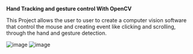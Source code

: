 **Hand Tracking and gesture control With OpenCV**

This Project allows the user to user to create a computer vision software that control the mouse and creating event like clicking and scrolling, through the hand and gesture detection. 

![image](https://user-images.githubusercontent.com/56156782/171064778-43dd6864-d64b-47d0-a166-96564984c72f.png)
![image](https://user-images.githubusercontent.com/56156782/171064897-295d2ab9-2536-4d91-9ba3-e72efb6c6128.png)

